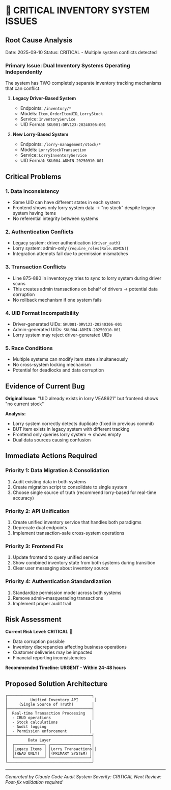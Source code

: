 # 🚨 CRITICAL INVENTORY SYSTEM ISSUES

## Root Cause Analysis
Date: 2025-09-10
Status: CRITICAL - Multiple system conflicts detected

### Primary Issue: Dual Inventory Systems Operating Independently

The system has TWO completely separate inventory tracking mechanisms that can conflict:

1. **Legacy Driver-Based System**
   - Endpoints: `/inventory/*`
   - Models: `Item`, `OrderItemUID`, `LorryStock`
   - Service: `InventoryService`
   - UID Format: `SKU001-DRV123-20240306-001`

2. **New Lorry-Based System**
   - Endpoints: `/lorry-management/stock/*`
   - Models: `LorryStockTransaction`
   - Service: `LorryInventoryService`  
   - UID Format: `SKU004-ADMIN-20250910-001`

## Critical Problems

### 1. Data Inconsistency
- Same UID can have different states in each system
- Frontend shows only lorry system data → "no stock" despite legacy system having items
- No referential integrity between systems

### 2. Authentication Conflicts
- Legacy system: driver authentication (`driver_auth`)
- Lorry system: admin-only (`require_roles(Role.ADMIN)`)
- Integration attempts fail due to permission mismatches

### 3. Transaction Conflicts  
- Line 875-880 in inventory.py tries to sync to lorry system during driver scans
- This creates admin transactions on behalf of drivers → potential data corruption
- No rollback mechanism if one system fails

### 4. UID Format Incompatibility
- Driver-generated UIDs: `SKU001-DRV123-20240306-001`
- Admin-generated UIDs: `SKU004-ADMIN-20250910-001`
- Lorry system may reject driver-generated UIDs

### 5. Race Conditions
- Multiple systems can modify item state simultaneously
- No cross-system locking mechanism
- Potential for deadlocks and data corruption

## Evidence of Current Bug

**Original Issue:** "UID already exists in lorry VEA8621" but frontend shows "no current stock"

**Analysis:** 
- Lorry system correctly detects duplicate (fixed in previous commit)  
- BUT item exists in legacy system with different tracking
- Frontend only queries lorry system → shows empty
- Dual data sources causing confusion

## Immediate Actions Required

### Priority 1: Data Migration & Consolidation
1. Audit existing data in both systems
2. Create migration script to consolidate to single system
3. Choose single source of truth (recommend lorry-based for real-time accuracy)

### Priority 2: API Unification
1. Create unified inventory service that handles both paradigms
2. Deprecate dual endpoints 
3. Implement transaction-safe cross-system operations

### Priority 3: Frontend Fix
1. Update frontend to query unified service
2. Show combined inventory state from both systems during transition
3. Clear user messaging about inventory source

### Priority 4: Authentication Standardization
1. Standardize permission model across both systems
2. Remove admin-masquerading transactions
3. Implement proper audit trail

## Risk Assessment

**Current Risk Level: CRITICAL** 🔴

- Data corruption possible
- Inventory discrepancies affecting business operations  
- Customer deliveries may be impacted
- Financial reporting inconsistencies

**Recommended Timeline: URGENT - Within 24-48 hours**

## Proposed Solution Architecture

```
┌─────────────────────────────────────┐
│          Unified Inventory API       │
│     (Single Source of Truth)        │
├─────────────────────────────────────┤
│  Real-time Transaction Processing   │
│  - CRUD operations                  │
│  - Stock calculations              │  
│  - Audit logging                   │
│  - Permission enforcement          │
├─────────────────────────────────────┤
│         Data Layer                  │
│  ┌─────────────┐ ┌─────────────────┐│
│  │Legacy Items │ │Lorry Transactions││
│  │(READ ONLY)  │ │(PRIMARY SYSTEM) ││
│  └─────────────┘ └─────────────────┘│
└─────────────────────────────────────┘
```

---
*Generated by Claude Code Audit System*
*Severity: CRITICAL*
*Next Review: Post-fix validation required*